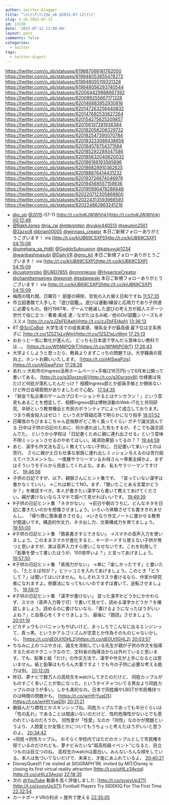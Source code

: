 ```yaml
---
author: twitter-blogger
title: "\n\t\t\t\t@o_ob @2015-07-12\t\t"
slug: o_ob-2015-07-12
id: 13130
date: '2015-07-12 12:00:00'
layout: post
comments: false
categories:
  - twitter
tags:
  - twitter-digest
---
```


https://twitter.com/o_ob/statuses/619887068181762050 https://twitter.com/o_ob/statuses/619948053655478272 https://twitter.com/o_ob/statuses/619948055119331328 https://twitter.com/o_ob/statuses/619948056293740544 https://twitter.com/o_ob/statuses/620064429988667392 https://twitter.com/o_ob/statuses/620089255667171328 https://twitter.com/o_ob/statuses/620146883952930816 https://twitter.com/o_ob/statuses/620147263256440832 https://twitter.com/o_ob/statuses/620147692530827264 https://twitter.com/o_ob/statuses/620154275625209857 https://twitter.com/o_ob/statuses/620156107281936384 https://twitter.com/o_ob/statuses/620182058208329732 https://twitter.com/o_ob/statuses/620182547390070784 https://twitter.com/o_ob/statuses/620183233066438656 https://twitter.com/o_ob/statuses/620184578754371584 https://twitter.com/o_ob/statuses/620185292289347586 https://twitter.com/o_ob/statuses/620185632040620032 https://twitter.com/o_ob/statuses/620186166193565696 https://twitter.com/o_ob/statuses/620186828910362625 https://twitter.com/o_ob/statuses/620188876414431232 https://twitter.com/o_ob/statuses/620193726674046976 https://twitter.com/o_ob/statuses/620194569557159936 https://twitter.com/o_ob/statuses/620195990478286848 https://twitter.com/o_ob/statuses/620220712305868800 https://twitter.com/o_ob/statuses/620224313593966593 https://twitter.com/o_ob/statuses/620224862863241216  

*   [@o_ob](https://twitter.com/o_ob) [@2015](https://twitter.com/2015)-07-11 [http://t.co/tnKJWWlVrk](http://t.co/tnKJWWlVrk) [00:12:48](https://twitter.com/o_ob/statuses/619887068181762050)
*   [@RakhJones](https://twitter.com/RakhJones) [@ria_rai](https://twitter.com/ria_rai) [@mtpnmtpn](https://twitter.com/mtpnmtpn) [@yukio440513](https://twitter.com/yukio440513) [@seumin2501](https://twitter.com/seumin2501) [@2azxcB](https://twitter.com/2azxcB) [@brian00005](https://twitter.com/brian00005) [@winnass_creator](https://twitter.com/winnass_creator) 本日ご新規フォローありがとうございます！ via [http://t.co/kiUB69CSXP](http://t.co/kiUB69CSXP) [04:15:08](https://twitter.com/o_ob/statuses/619948053655478272)
*   [@umehara_sa_Hd6j](https://twitter.com/umehara_sa_Hd6j) [@GoddoSukoupion](https://twitter.com/GoddoSukoupion) [@katsuyuki1234](https://twitter.com/katsuyuki1234) [@waribashinasubi](https://twitter.com/waribashinasubi) [@DailyVR](https://twitter.com/DailyVR) [@gno_kit](https://twitter.com/gno_kit) 本日ご新規フォローありがとうございます！ via [http://t.co/kiUB69CSXP](http://t.co/kiUB69CSXP) [04:15:09](https://twitter.com/o_ob/statuses/619948055119331328)
*   [@customrobo](https://twitter.com/customrobo) [@UREI7855](https://twitter.com/UREI7855) [@nmnmkooo](https://twitter.com/nmnmkooo) [@HyperIceCreator](https://twitter.com/HyperIceCreator) [@chainthemselves](https://twitter.com/chainthemselves) [@wpnish](https://twitter.com/wpnish) [@tadajewski](https://twitter.com/tadajewski) 本日ご新規フォローありがとうございます！ via [http://t.co/kiUB69CSXP](http://t.co/kiUB69CSXP) [04:15:09](https://twitter.com/o_ob/statuses/619948056293740544)
*   梅雨の晴れ間、日曜日！ 部屋の掃除、空気の入れ替え日和ですね [11:57:35](https://twitter.com/o_ob/statuses/620064429988667392)
*   市立図書館で入手した「遊び図鑑」。遊びは運動/練習と応用力であり子供達に必要なもの。発行1987年、ゲームで絶滅した遊びの考え方が超人スポーツ世代で役に立つ／著者:奥成 達／ながたはるみ絵／他のDo!図鑑シリーズもオススメ [http://t.co/zJZbFEIAph](http://t.co/zJZbFEIAph) [13:36:13](https://twitter.com/o_ob/statuses/620089255667171328)
*   RT [@SciCoBot](https://twitter.com/SciCoBot): 大学生活での成長実感、理系女子が最高値 最下位は文系男子に [http://t.co/1ZSZ1xLvWm](http://t.co/1ZSZ1xLvWm) [17:25:13](https://twitter.com/o_ob/statuses/620146883952930816)
*   おおっと一気に軟化が進んだ。 どっちも日本語で学んだら意味ない教科では...。 [https://t.co/WfiMtPO9rT](https://t.co/WfiMtPO9rT) [17:26:43](https://twitter.com/o_ob/statuses/620147263256440832)
*   大学よくしようと思ったら、教員よりまずこっちの問題では。大学職員の質向上、ホントお願いいたします。 [https://t.co/rAISwaPzis](https://t.co/rAISwaPzis) [17:28:26](https://twitter.com/o_ob/statuses/620147692530827264)
*   あれっ 大和市のIngress活用ホームページ+手帳(216万円)って6月末公開って書いてある。 [http://t.co/g30xrzpv8l](http://t.co/g30xrzpv8l) 仕様書は見たけど何処が落札したんだっけ？ 相模Ingress部とか部員手帳とか関係ないけど昨日会場質問がありましたので心配。 [17:54:35](https://twitter.com/o_ob/statuses/620154275625209857)
*   「税金で私企業のゲームのプロモーションやるとはケシカラン！」という意見もあることを想定して、相模Ingress部は博物活動のWeb-IT化と共同研究、卒研という教育機会と市民のボランティアによって成立しております。 つまり税金投入はゼロ！ という点が質疑応答で明らかになり拍手 [18:01:52](https://twitter.com/o_ob/statuses/620156107281936384)
*   日曜夜のちびまるこちゃん症候群がどこ吹く風ってぐらい ガチで論文読んでる 日中は子供の日記のために、何か連れ出した気もするが、そこでも論文読んでた。 というか小学校は「日記書くために親に連れ出させる」という意味不明ミッションさせるのやめてほしい。経済効果狙ってるの？？ [19:44:59](https://twitter.com/o_ob/statuses/620182058208329732)
*   あと、漢字も作文法も正しく教えていない子供に、日記書いて来いってのは苦行。 さらに親が土日も仕事な家族に連れ出しミッション与えるのは苦行超えてハラスメントな。 一億層サラリーマン＆お母さん＝専業主婦かよ、まずはそういうモデルから見直してくれよな。まあ、私もサラリーマンですけど。 [19:46:56](https://twitter.com/o_ob/statuses/620182547390070784)
*   子供の日記ですが、以下、親御さんにヒント集です。 「習っていない漢字は書かなくていい」 →これは断じてNO。まず、「聴いたことある言葉かどうか？」を確認すべき。本人が書きたい漢字なら書いて教えてあげてください。親が書けないならスマホで調べて見せればいいです。 [19:49:39](https://twitter.com/o_ob/statuses/620183233066438656)
*   #子供の日記ヒント集 「ネタがない」 →前日や朝のうちに、どんなネタを日記に書きたいのかを想像させましょう。いろいろ体験させても書ききれませんし。 「帰り際に箇条書きさせる」 →いきなり作文ノートに書かせる教育が間違いです。構造的作文力、ネタ出し力、文章構成力を育てましょう。 [19:55:00](https://twitter.com/o_ob/statuses/620184578754371584)
*   #子供の日記ヒント集 「箇条書きすらできない」 →スマホの音声入力を使いましょう。このままスマホが進化すると、キーボードすら使えない子供が育つと思いますが、実は音声入力すら使いこなせないです。これを利用して「鉛筆を使って書いたほうが、100倍早いよ？」と言ってあげましょう。 [19:57:50](https://twitter.com/o_ob/statuses/620185292289347586)
*   #子供の日記ヒント集 「表現力がない」 →単に「楽しかったです」と書いたら、「たとえば何が？」とツッコミを入れてあげましょう。このとき「どうして？」は聞いてはいけません。もしそれスラスラ書けるなら、作家か研究者になれますよ。倒置法になってもいいのでまずは書いて、逆転させましょう。 [19:59:11](https://twitter.com/o_ob/statuses/620185632040620032)
*   #子供の日記ヒント集 「漢字が書けない」 習った漢字かどうかにかかわらず、スマホ（音声入力等で可）で書いて見せて、読める漢字かどうか？を確認しましょう。読めるのに書けないなら、「書けるようになったほうがいいよね？」と自尊心をくすぐりましょう。 最後に「朗読」させましょう。 [20:01:19](https://twitter.com/o_ob/statuses/620186166193565696)
*   ピカチュウもジバニャンもやばいけど、まっしろでこんなに出るエンジンって、真っ黒。というかアルゴリズムが恣意とか作為そのものじゃないかしら。 [https://t.co/dE0Ut1GHL2](https://t.co/dE0Ut1GHL2) [20:03:57](https://twitter.com/o_ob/statuses/620186828910362625)
*   ちなみに上のつぶやきは、論文を添削している先生が親が子供の作文を指導するためのテクニックなので、文科省の指導法からは外れていると思います。でも、鉛筆と紙「だけ」の作文方法で、漢字や作文が上手になるとは思いません。紙と鉛筆はもちろん大事ですよ！でも今の子供に必要な考える能力は別。 [20:12:05](https://twitter.com/o_ob/statuses/620188876414431232)
*   昨日、夢ナビで数万人の高校生をwatchしてきたのだけど、 同姓カップルがものすごく多いことが気になった。というかイチャついてる男女より同姓カップルのほうが多い。しかも美的なの。日本で同姓婚やLBGTが市民権持つのは時間の問題かも。 [https://t.co/wrHfrYueD5](https://t.co/wrHfrYueD5) [20:31:21](https://twitter.com/o_ob/statuses/620193726674046976)
*   腕組んだり膝枕とかスキンシップね。同姓カップルであっても半分ぐらいは「性の乱れ」であることは間違いないのだけど、性的危険性がないとでも思われているのだろうか。 同性愛が「性愛」なのか「同性」なのかが問題というより、人間愛とか友情とかについてもうちょっと考えたほうがいいと思うのよ。 [20:34:42](https://twitter.com/o_ob/statuses/620194569557159936)
*   ×同姓→同性カップル。 おそらく学校内ではただのカップルとして市民権を得ているのだけれども、夢ナビみたいな"超高校級イベント"になると、目立つものは目立つのね。 高校生のwatchは面白い。みんないろんな顔をしている。本人は気づいてないだけで、未来と、才能にあふれているよ。 [20:40:21](https://twitter.com/o_ob/statuses/620195990478286848)
*   DisneyQuest!! I've visited at SIGGRAPH'98\. invited by MIT/Disney is closing its first virtual reality attraction [http://t.co/uHlLz3Ayzg](http://t.co/uHlLz3Ayzg) [22:18:35](https://twitter.com/o_ob/statuses/620220712305868800)
*   次の [@YouTube](https://twitter.com/YouTube) 動画を高く評価しました: [http://t.co/syxivUp371](http://t.co/syxivUp371) Football Players Try SIDEKIQ For The First Time [22:32:54](https://twitter.com/o_ob/statuses/620224313593966593)
*   カードボードVRの利点 = 屋外で使える [22:35:05](https://twitter.com/o_ob/statuses/620224862863241216)